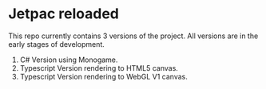 # Jetpac reloaded

This repo currently contains 3 versions of the project. All versions are in the early stages of development.
1. C# Version using Monogame.
2. Typescript Version rendering to HTML5 canvas.
3. Typescript Version rendering to WebGL V1 canvas.